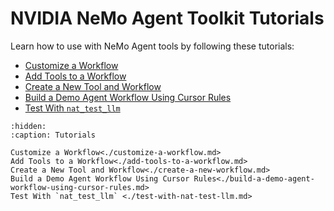 <!--
SPDX-FileCopyrightText: Copyright (c) 2025, NVIDIA CORPORATION & AFFILIATES. All rights reserved.
SPDX-License-Identifier: Apache-2.0

Licensed under the Apache License, Version 2.0 (the "License");
you may not use this file except in compliance with the License.
You may obtain a copy of the License at

http://www.apache.org/licenses/LICENSE-2.0

Unless required by applicable law or agreed to in writing, software
distributed under the License is distributed on an "AS IS" BASIS,
WITHOUT WARRANTIES OR CONDITIONS OF ANY KIND, either express or implied.
See the License for the specific language governing permissions and
limitations under the License.
-->

# NVIDIA NeMo Agent Toolkit Tutorials
Learn how to use with NeMo Agent tools by following these tutorials:
- [Customize a Workflow](./customize-a-workflow.md)
- [Add Tools to a Workflow](./add-tools-to-a-workflow.md)
- [Create a New Tool and Workflow](./create-a-new-workflow.md)
- [Build a Demo Agent Workflow Using Cursor Rules](./build-a-demo-agent-workflow-using-cursor-rules.md)
- [Test With `nat_test_llm` ](./test-with-nat-test-llm.md)

```{toctree}
:hidden:
:caption: Tutorials

Customize a Workflow<./customize-a-workflow.md>
Add Tools to a Workflow<./add-tools-to-a-workflow.md>
Create a New Tool and Workflow<./create-a-new-workflow.md>
Build a Demo Agent Workflow Using Cursor Rules<./build-a-demo-agent-workflow-using-cursor-rules.md>
Test With `nat_test_llm` <./test-with-nat-test-llm.md>
```

